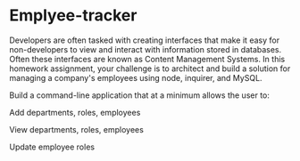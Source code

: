# Emplyee-tracker



Developers are often tasked with creating interfaces that make it easy for non-developers to view and interact with information stored in databases. Often these interfaces are known as Content Management Systems. In this homework assignment, your challenge is to architect and build a solution for managing a company's employees using node, inquirer, and MySQL.

Build a command-line application that at a minimum allows the user to:

Add departments, roles, employees

View departments, roles, employees

Update employee roles
